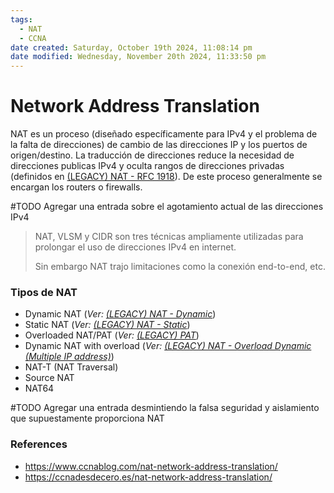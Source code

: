 ```yaml
---
tags:
  - NAT
  - CCNA
date created: Saturday, October 19th 2024, 11:08:14 pm
date modified: Wednesday, November 20th 2024, 11:33:50 pm
---
```


# Network Address Translation
NAT es un proceso (diseñado específicamente para IPv4 y el problema de la falta de direcciones) de cambio de las direcciones IP y los puertos de origen/destino. La traducción de direcciones reduce la necesidad de direcciones publicas IPv4 y oculta rangos de direcciones privadas (definidos en [(LEGACY) NAT - RFC 1918]((LEGACY)%20NAT%20-%20RFC%201918.md)). De este proceso generalmente se encargan los routers o firewalls. 

#TODO Agregar una entrada sobre el agotamiento actual de las direcciones IPv4

> NAT, VLSM y CIDR son tres técnicas ampliamente utilizadas para prolongar el uso de direcciones IPv4 en internet.
> 
> Sin embargo NAT trajo limitaciones como la conexión end-to-end, etc.

### Tipos de NAT
- Dynamic NAT (_Ver: [(LEGACY) NAT - Dynamic]((LEGACY)%20NAT%20-%20Dynamic.md)_)
- Static NAT (_Ver: [(LEGACY) NAT - Static]((LEGACY)%20NAT%20-%20Static.md)_)
- Overloaded NAT/PAT (_Ver: [(LEGACY) PAT]((LEGACY)%20PAT.md)_)
- Dynamic NAT with overload (_Ver: [(LEGACY) NAT - Overload Dynamic (Multiple IP address)]((LEGACY)%20NAT%20-%20Overload%20Dynamic%20(Multiple%20IP%20address).md)_)
- NAT-T (NAT Traversal)
- Source NAT
- NAT64


#TODO Agregar una entrada desmintiendo la falsa seguridad y aislamiento que supuestamente proporciona NAT

### References
- https://www.ccnablog.com/nat-network-address-translation/
- https://ccnadesdecero.es/nat-network-address-translation/